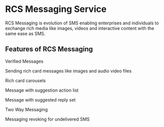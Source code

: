 # RCS Messaging Service

RCS Messaging is evolution of SMS enabling enterprises and individuals to exchange rich media like images, videos and interactive content with the same ease as SMS.

## Features of RCS Messaging

Verified Messages

Sending rich card messages like images and audio video files

Rich card carousels

Message with suggestion action list

Message with suggested reply set

Two Way Messaging

Messaging revoking for undelivered SMS
